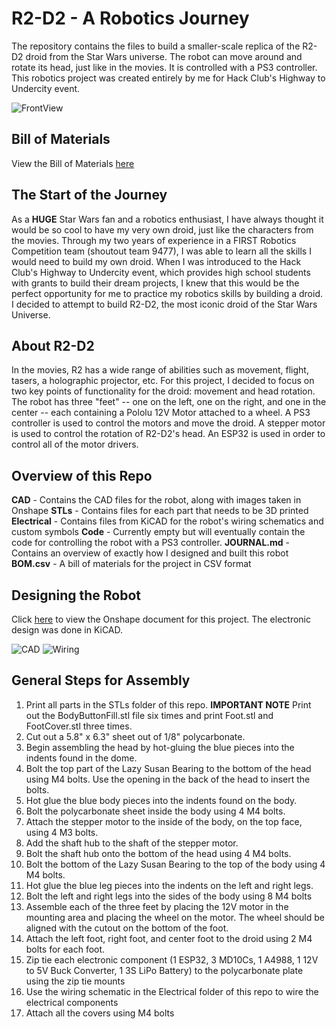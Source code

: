# R2-D2 - A Robotics Journey
The repository contains the files to build a smaller-scale replica of the R2-D2 droid from the Star Wars universe. The robot can move around and rotate its head, just like in the movies. It is controlled with a PS3 controller. This robotics project was created entirely by me for Hack Club's Highway to Undercity event.

![FrontView](https://github.com/user-attachments/assets/d2635e25-edf3-48ef-bb5e-4dde339aea2e)

## Bill of Materials
View the Bill of Materials [here](https://docs.google.com/spreadsheets/d/11K8ikvZwUrrph38blHlkMEm7u3jJ6bzhOUvdLzmd2ws/edit?usp=sharing)

## The Start of the Journey
As a **HUGE** Star Wars fan and a robotics enthusiast, I have always thought it would be so cool to have my very own droid, just like the characters from the movies. Through my two years of experience in a FIRST Robotics Competition team (shoutout team 9477), I was able to learn all the skills I would need to build my own droid. When I was introduced to the Hack Club's Highway to Undercity event, which provides high school students with grants to build their dream projects, I knew that this would be the perfect opportunity for me to practice my robotics skills by building a droid. I decided to attempt to build R2-D2, the most iconic droid of the Star Wars Universe.

## About R2-D2
In the movies, R2 has a wide range of abilities such as movement, flight, tasers, a holographic projector, etc. For this project, I decided to focus on two key points of functionality for the droid: movement and head rotation. The robot has three "feet" -- one on the left, one on the right, and one in the center -- each containing a Pololu 12V Motor attached to a wheel. A PS3 controller is used to control the motors and move the droid. A stepper motor is used to control the rotation of R2-D2's head. An ESP32 is used in order to control all of the motor drivers.

## Overview of this Repo
**CAD** - Contains the CAD files for the robot, along with images taken in Onshape
**STLs** - Contains files for each part that needs to be 3D printed
**Electrical** - Contains files from KiCAD for the robot's wiring schematics and custom symbols
**Code** - Currently empty but will eventually contain the code for controlling the robot with a PS3 controller.
**JOURNAL.md** - Contains an overview of exactly how I designed and built this robot
**BOM.csv** - A bill of materials for the project in CSV format

## Designing the Robot
Click [here](https://cad.onshape.com/documents/fbad7fda3dbb0b1c2d9d3e12/w/7637877b99adba1fcadbcc49/e/54e6ed0ce40017a6b8cdbd53?renderMode=0&uiState=683df9a55faa163533b4a26a) to view the Onshape document for this project. 
The electronic design was done in KiCAD. 

![CAD](https://github.com/user-attachments/assets/651a82ae-2b5c-4b16-a0b7-7637af21a6b9)
![Wiring](https://github.com/user-attachments/assets/31a58c11-a1ca-4079-acc8-2c377f85e308)

## General Steps for Assembly
1. Print all parts in the STLs folder of this repo. **IMPORTANT NOTE** Print out the BodyButtonFill.stl file six times and print Foot.stl and FootCover.stl three times.
2. Cut out a 5.8" x 6.3" sheet out of 1/8" polycarbonate.
3. Begin assembling the head by hot-gluing the blue pieces into the indents found in the dome.
4. Bolt the top part of the Lazy Susan Bearing to the bottom of the head using M4 bolts. Use the opening in the back of the head to insert the bolts.
5. Hot glue the blue body pieces into the indents found on the body.
6. Bolt the polycarbonate sheet inside the body using 4 M4 bolts.
7. Attach the stepper motor to the inside of the body, on the top face, using 4 M3 bolts.
8. Add the shaft hub to the shaft of the stepper motor.
9. Bolt the shaft hub onto the bottom of the head using 4 M4 bolts.
10. Bolt the bottom of the Lazy Susan Bearing to the top of the body using 4 M4 bolts.
11. Hot glue the blue leg pieces into the indents on the left and right legs.
12. Bolt the left and right legs into the sides of the body using 8 M4 bolts
13. Assemble each of the three feet by placing the 12V motor in the mounting area and placing the wheel on the motor. The wheel should be aligned with the cutout on the bottom of the foot.
14. Attach the left foot, right foot, and center foot to the droid using 2 M4 bolts for each foot.
15. Zip tie each electronic component (1 ESP32, 3 MD10Cs, 1 A4988, 1 12V to 5V Buck Converter, 1 3S LiPo Battery) to the polycarbonate plate using the zip tie mounts
16. Use the wiring schematic in the Electrical folder of this repo to wire the electrical components
17. Attach all the covers using M4 bolts

